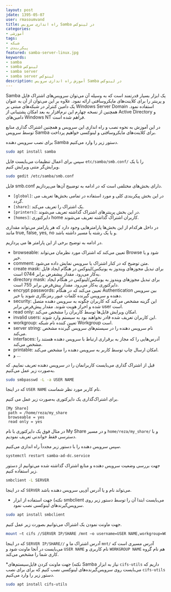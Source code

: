```yaml
---
layout: post            
jdate: 1395-05-07    
user: rmasoumvand            
title: راه اندازی سرویس Samba در لینوکس  
categories:
- آموزشی
tags:
- شبکه
- پیکربندی
featured: samba-server-linux.jpg            
keywords:
- samba
- samba لینوکس
- samba server
- samba server لینوکس
description: آموزش راه اندازی سرویس Samba در لینوکس
---
```


Samba یک ابزار بسیار قدرتمند است که به وسیله آن می‌توان سرویس‌های اشتراک فایل و پرینتر را برای کلاینت‌های مایکروسافتی ارائه نمود. علاوه بر این می‌توان از آن به عنوان یک دامین کنترلر در شبکه‌های مبتنی بر Windows Server Domain استفاده نمود. همچنین از نسخه چهارم این نرم‌افزار به بعد امکان پشتیبانی از Active Directory و دامین‌های Windows NT فراهم شده است.

در این آموزش به نحوه نصب و راه اندازی این سرویس و همچنین اشتراک گذاری منابع توسط سرویس Samba برای کلاینت‌های مایکروسافتی و لینوکسی خواهیم پرداخت.

برای نصب سرویس دهنده Samba دستور زیر را وارد می‌کنیم.

```sh  
sudo apt install samba  
```

سپس برای اعمال تنظیمات می‌بایست فایل `etc/samba/smb.conf/` را با یک ویرایش‌گر متنی ویرایش کنیم.

```sh  
sudo gedit /etc/samba/smb.conf  
```

فایل smb.conf دارای بخش‌های مختلفی است که در ادامه به توضییح آن‌ها می‌پردازیم.

*   `[global]`: در این بخش پیکربندی کلی و مورد استفاده در تمامی بخش‌ها تعریف می گردد.
*   `[share]`: یک اشتراک را تعریف می‌کند.
*   `[printers]`: در این بخش پرینترهای اشتراک گذاشته تعریف می‌شوند.
*   `[homes]`: دایرکتوری home کاربران اشتراک گذاشته تعریف می‌شوند.

در داخل هرکدام از این بخش‌ها پارامترهایی وجود دارد که هر پارامتر می‌تواند مقداری مانند true, false, yes, no و یا یک رشته یا مسیر داشته باشد.

در ادامه به توضیح برخی از این پارامتر ها می پردازیم.

*   browseable: تعیین می‌کند که اشتراک مورد نظرمان می‌تواند Browse شود و یا خیر.
*   comment: متن توضیح که در کنار اشتراک یا سرویس نمایش داده می‌شود.
*   create mask: برای تبدیل مجوزهای ویندوز به یونیکس/لینوکس در هنگام ایجاد فایل به‌کار می‌رود. مقدار پیشفرض برابر 0744 است.
*   directory mask: برای تبدیل مجوزهای ویندوز به یونیکس/لینوکس در هنگام ایجاد دایرکتوری به‌کار می‌رود. مقدار پیش‌فرض برابر 755 است.
*   encrypt passwords: تعیین می‌کند که در هنگام Authentication بین سرویس دهنده و سرویس گیرنده کلمات عبور رمزنگاری شوند یا خیر.
*   security: این گزینه مشخص می‌کند که کاربران چگونه به سرویس دهنده متصل شده و احراز هویت شوند. مقدار پیش‌فرض برابر user است.
*   read only: امکان ویرایش فایل‌ها توسط کاربران را مشخص می‌کند.
*   invalid users: این کاربران تعریف شده قادر نخواهند بود به سیستم وارد شوند.
*   workgroup: تعیین کننده نام شبکه Workgroup است.
*   server string: نام سرویس دهنده را در سیستم‌های سرویس گیرنده مشخص می‌کند.
*   interfaces: آدرس‌هایی را که مجاز به برقراری ارتباط با سرویس دهنده هستند را مشخص می‌کند.
*   printable: امکان ارسال چاپ توسط کاربر به سرویس دهنده را مشخص می‌کند.
*   و …

قبل از اشتراک گذاری می‌بایست کاربرانمان را در سرویس دهنده تعریف نماییم. که به‌صورت زیر عمل می‌کنیم.

```sh  
sudo smbpasswd -L -a USER NAME  
```

که در اینجا `USER NAME` نام کاربر مورد نظر شماست.

برای اشتراک‌گذاری یک دایرکتوری به‌صورت زیر عمل می کنیم.

```  
[My Share]  
 path = /home/reza/my_share  
 browseable = yes  
 read only = yes  
```

در مثال فوق یک دایرکتوری با نام My Share و در مسیر `home/reza/my_share/` و با دسترسی فقط خواندنی تعریف نمودیم.

سپس سرویس دهنده را با دستور زیر مجدداً راه اندازی می‌کنیم.

```sh  
systemctl restart samba-ad-dc.service  
```

جهت بررسی وضعیت سرویس دهنده و منابع اشتراک گذاشته شده می‌توانیم از دستور زیر استفاده کنیم.

```sh  
smbclient -L SERVER  
```

که در اینجا `SERVER` می‌تواند نام و یا آدرس آی‌پی سرویس دهنده باشد.

* نکته)‌ جهت استفاده از ابزار smbclient می‌بایست ابتدا آن را توسط دستور زیر روی سرویس‌گیرندهای لینوکسی نصب نمود.

```sh  
sudo apt install smbclient  
```

جهت ماونت نمودن یک اشتراک می‌توانیم بصورت زیر عمل کنیم.

```sh  
mount –t cifs //SERVER IP/SHARE /mnt –o username=USER NAME,workgroup=WORKGROUP NAME  
```

که در اینجا `SERVER IP/SHARE//` آدرس اشتراک ما و `mnt/` آدرس مسیری است که می‌بایست در آنجا ماونت شود و `USER NAME` نام کاربری و `WORKGROUP NAME` هم نام گروه کاری شما را مشخص می‌کند.

*‌نکته)‌ جهت ماونت کردن فایل‌سیستم‌های Samba نیاز به ابزار `cifs-utils` داریم که می‌بایست روی سرویس‌گیرنده‌های لینوکسی نصب کنیم که برای برای نصب `cifs-utils` دستور زیر را وارد می‌کنیم.

```sh  
sudo apt install cifs-utils  
```
